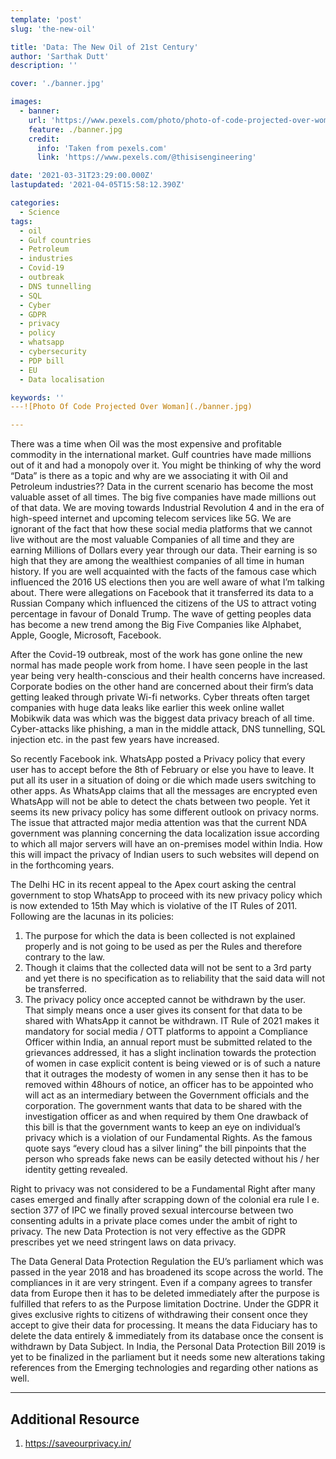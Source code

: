 ```yaml
---
template: 'post'
slug: 'the-new-oil'

title: 'Data: The New Oil of 21st Century'
author: 'Sarthak Dutt'
description: ''

cover: './banner.jpg'

images:
  - banner:
    url: 'https://www.pexels.com/photo/photo-of-code-projected-over-woman-3861969/'
    feature: ./banner.jpg
    credit:
      info: 'Taken from pexels.com'
      link: 'https://www.pexels.com/@thisisengineering'

date: '2021-03-31T23:29:00.000Z'
lastupdated: '2021-04-05T15:58:12.390Z'

categories:
  - Science
tags:
  - oil
  - Gulf countries
  - Petroleum
  - industries
  - Covid-19
  - outbreak
  - DNS tunnelling
  - SQL
  - Cyber
  - GDPR
  - privacy
  - policy
  - whatsapp
  - cybersecurity
  - PDP bill
  - EU
  - Data localisation

keywords: ''
---![Photo Of Code Projected Over Woman](./banner.jpg)

---
```


There was a time when Oil was the most expensive and profitable commodity in the international market. Gulf countries have made millions out of it and had a monopoly over it.
You might be thinking of why the word “Data” is there as a topic and why are we associating it with Oil and Petroleum industries??
Data in the current scenario has become the most valuable asset of all times. The big five companies have made millions out of that data. We are moving towards Industrial Revolution 4 and in the era of high-speed internet and upcoming telecom services like 5G. We are ignorant of the fact that how these social media platforms that we cannot live without are the most valuable Companies of all time and they are earning Millions of Dollars every year through our data. Their earning is so high that they are among the wealthiest companies of all time in human history. If you are well acquainted with the facts of the famous case which influenced the 2016 US elections then you are well aware of what I’m talking about. There were allegations on Facebook that it transferred its data to a Russian Company which influenced the citizens of the US to attract voting percentage in favour of Donald Trump. The wave of getting peoples data has become a new trend among the Big Five Companies like Alphabet, Apple, Google, Microsoft, Facebook.

After the Covid-19 outbreak, most of the work has gone online the new normal has made people work from home. I have seen people in the last year being very health-conscious and their health concerns have increased. Corporate bodies on the other hand are concerned about their firm’s data getting leaked through private Wi-fi networks. Cyber threats often target companies with huge data leaks like earlier this week online wallet Mobikwik data was which was the biggest data privacy breach of all time. Cyber-attacks like phishing, a man in the middle attack, DNS tunnelling, SQL injection etc. in the past few years have increased.

So recently Facebook ink. WhatsApp posted a Privacy policy that every user has to accept before the 8th of February or else you have to leave. It put all its user in a situation of doing or die which made users switching to other apps. As WhatsApp claims that all the messages are encrypted even WhatsApp will not be able to detect the chats between two people. Yet it seems its new privacy policy has some different outlook on privacy norms. The issue that attracted major media attention was that the current NDA government was planning concerning the data localization issue according to which all major servers will have an on-premises model within India. How this will impact the privacy of Indian users to such websites will depend on in the forthcoming years.

The Delhi HC in its recent appeal to the Apex court asking the central government to stop WhatsApp to proceed with its new privacy policy which is now extended to 15th May which is violative of the IT Rules of 2011. Following are the lacunas in its policies:

1. The purpose for which the data is been collected is not explained properly and is not going to be used as per the Rules and therefore contrary to the law.
2. Though it claims that the collected data will not be sent to a 3rd party and yet there is no specification as to reliability that the said data will not be transferred.
3. The privacy policy once accepted cannot be withdrawn by the user. That simply means once a user gives its consent for that data to be shared with WhatsApp it cannot be withdrawn.
   IT Rule of 2021 makes it mandatory for social media / OTT platforms to appoint a Compliance Officer within India, an annual report must be submitted related to the grievances addressed, it has a slight inclination towards the protection of women in case explicit content is being viewed or is of such a nature that it outrages the modesty of women in any sense then it has to be removed within 48hours of notice, an officer has to be appointed who will act as an intermediary between the Government officials and the corporation. The government wants that data to be shared with the investigation officer as and when required by them One drawback of this bill is that the government wants to keep an eye on individual’s privacy which is a violation of our Fundamental Rights. As the famous quote says “every cloud has a silver lining” the bill pinpoints that the person who spreads fake news can be easily detected without his / her identity getting revealed.

Right to privacy was not considered to be a Fundamental Right after many cases emerged and finally after scrapping down of the colonial era rule I e. section 377 of IPC we finally proved sexual intercourse between two consenting adults in a private place comes under the ambit of right to privacy. The new Data Protection is not very effective as the GDPR prescribes yet we need stringent laws on data privacy.

The Data General Data Protection Regulation the EU’s parliament which was passed in the year 2018 and has broadened its scope across the world. The compliances in it are very stringent. Even if a company agrees to transfer data from Europe then it has to be deleted immediately after the purpose is fulfilled that refers to as the Purpose limitation Doctrine. Under the GDPR it gives exclusive rights to citizens of withdrawing their consent once they accept to give their data for processing. It means the data Fiduciary has to delete the data entirely & immediately from its database once the consent is withdrawn by Data Subject. In India, the Personal Data Protection Bill 2019 is yet to be finalized in the parliament but it needs some new alterations taking references from the Emerging technologies and regarding other nations as well.

---

## Additional Resource

1. https://saveourprivacy.in/
